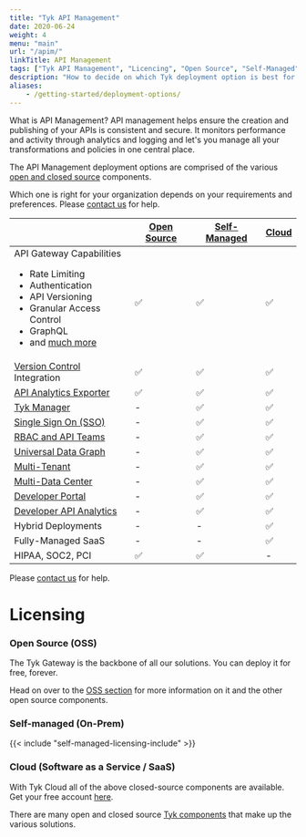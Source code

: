 ```yaml
---
title: "Tyk API Management"
date: 2020-06-24
weight: 4
menu: "main"
url: "/apim/"
linkTitle: API Management
tags: ["Tyk API Management", "Licencing", "Open Source", "Self-Managed", "Tyk Cloud", "API Gateway"]
description: "How to decide on which Tyk deployment option is best for you"
aliases:
    - /getting-started/deployment-options/
---
```


What is API Management? API management helps ensure the creation and publishing of your APIs is consistent and secure. It monitors performance and activity through analytics and logging and let's you manage all your transformations and policies in one central place.

The API Management deployment options are comprised of the various [open and closed source](/docs/tyk-stack/) components.

Which one is right for your organization depends on your requirements and preferences.  Please [contact us](https://tyk.io/about/contact/) for help.

|                          | [Open Source][11]  |   [Self-Managed][12]     |  [Cloud][13]
|--------------------------|--------------|--------------------|---------
| API Gateway Capabilities <br> <ul><li>Rate Limiting</li><li>Authentication</li> <li>API Versioning</li><li>Granular Access Control</li><li>GraphQL</li>  <li>and [much more][1]</li></ul> | ✅               |✅	                |✅      
| [Version Control][2] Integration | ✅		  |✅	              |✅	 
| [API Analytics Exporter][3]| ✅		      |✅	              |✅	 
| [Tyk Manager][4] | -	          |✅	              |✅	 
| [Single Sign On (SSO)][5]     | -	          |✅	              |✅	      
| [RBAC and API Teams][6]         | -	          |✅	              |✅	      
| [Universal Data Graph][7]     | -	          |✅	              |✅	      
| [Multi-Tenant][15]             | -	          |✅	              |✅	      
| [Multi-Data Center][8]        | -	          |✅	              |✅	      
| [Developer Portal][9]         | -		      |✅	              |✅	 
| [Developer API Analytics][10]  | -		      |✅	              |✅	   
| Hybrid Deployments                       | -		      |-	              |✅
| Fully-Managed SaaS       | -		      |-	              |✅
| HIPAA, SOC2, PCI          | ✅		      |✅	              | -

Please [contact us](https://tyk.io/about/contact/) for help.

[1]: /docs/apim/open-source#tyk-gateway
[2]: /docs/tyk-sync/
[3]: /docs/tyk-pump/
[4]: /docs/tyk-dashboard/
[5]: /docs/advanced-configuration/integrate/sso/
[6]: /docs/tyk-dashboard/rbac/
[7]: /docs/universal-data-graph/
[8]: /docs/tyk-multi-data-centre/
[9]: /docs/tyk-developer-portal/
[10]: /docs/tyk-dashboard-analytics/
[11]:/docs/apim/open-source
[12]: /docs/tyk-on-premises/
[13]: https://account.cloud-ara.tyk.io/signup
[14]: https://tyk.io/price-comparison/?__hstc=181257784.269e6993c6140df347029595da3a8f[…]4015210561.61&__hssc=181257784.22.1614015210561&__hsfp=1600587040
[15]: /docs/basic-config-and-security/security/dashboard/organisations/


# Licensing
### Open Source (OSS)
The Tyk Gateway is the backbone of all our solutions.  You can deploy it for free, forever.

Head on over to the [OSS section][11] for more information on it and the other open source components.
### Self-managed (On-Prem)

{{< include "self-managed-licensing-include" >}}


### Cloud (Software as a Service / SaaS)
With Tyk Cloud all of the above closed-source components are available. Get your free account [here][13].


There are many open and closed source [Tyk components](/docs/tyk-stack) that make up the various solutions.
